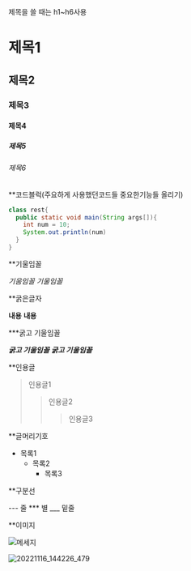 제목을 쓸 때는 h1~h6사용
# 제목1

## 제목2

### 제목3

#### 제목4

##### 제목5

###### 제목6

**코드블럭(주요하게 사용했던코드들 중요한기능들 올리기)
```java
class rest{
  public static void main(String args[]){
    int num = 10;
    System.out.println(num)
  }
}
```

**기울임꼴

*기움임꼴*
_기울임꼴_

**굵은글자

**내용**
__내용__

***굵고 기울임꼴

***굵고 기울임꼴***
___굵고 기울임꼴___

**인용글
> 인용글1
> > 인용글2
> > > 인용글3

**글머리기호
+ 목록1
  + 목록2
    + 목록3

**구분선

--- 줄
*** 별
___ 밑줄

**이미지

![메세지](이미지경로)

![20221116_144226_479](https://user-images.githubusercontent.com/120349667/206955522-03765544-67ec-4840-81ed-aa7a80a46977.jpg)


